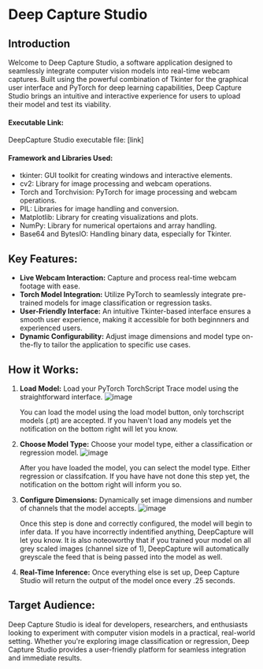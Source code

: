 # Deep Capture Studio

## Introduction
Welcome to Deep Capture Studio, a software application designed to seamlessly integrate computer vision models into real-time webcam captures. Built using the powerful combination of Tkinter for the graphical user interface and PyTorch for deep learning capabilities, Deep Capture Studio brings an intuitive and interactive experience for users to upload their model and test its viability.

#### Executable Link:
DeepCapture Studio executable file: [link]

#### Framework and Libraries Used:
- tkinter: GUI toolkit for creating windows and interactive elements.
- cv2: Library for image processing and webcam operations.
- Torch and Torchvision: PyTorch for image processing and webcam operations.
- PIL: Libraries for image handling and conversion.
- Matplotlib: Library for creating visualizations and plots.
- NumPy: Library for numerical opertaions and array handling.
- Base64 and BytesIO: Handling binary data, especially for Tkinter.

## Key Features:
- **Live Webcam Interaction:** Capture and process real-time webcam footage with ease.
- **Torch Model Integration:** Utilize PyTorch to seamlessly integrate pre-trained models for image classification or regression tasks.
- **User-Friendly Interface:** An intuitive Tkinter-based interface ensures a smooth user experience, making it accessible for both beginnners and experienced users.
- **Dynamic Configurability:** Adjust image dimensions and model type on-the-fly to tailor the application to specific use cases.

## **How it Works:**
1. **Load Model:** Load your PyTorch TorchScript Trace model using the straightforward interface.
  ![image](https://github.com/Tomasdfgh/DeepCapture_Studio/assets/86145397/a410df7c-a759-4c58-80a5-d495370713dd)

    You can load the model using the load model button, only torchscript models (.pt) are accepted. If you haven't load any models yet the notification on the bottom right will let you know.

2. **Choose Model Type:** Choose your model type, either a classification or regression model.
  ![image](https://github.com/Tomasdfgh/DeepCapture_Studio/assets/86145397/2295a5aa-be43-45e3-9b92-21dae071216d)

    After you have loaded the model, you can select the model type. Either regression or classifcation. If you have have not done this step yet, the notification on the bottom right will inform you so. 

3. **Configure Dimensions:** Dynamically set image dimensions and number of channels that the model accepts.
  ![image](https://github.com/Tomasdfgh/DeepCapture_Studio/assets/86145397/dead6d98-3004-4af2-a3ae-4c35630b579c)

    Once this step is done and correctly configured, the model will begin to infer data. If you have incorrectly indentified anything, DeepCapture will let you know. It is also noteoworthy that if you trained your model on all grey scaled images (channel size of 1), DeepCapture will automatically greyscale the feed that is being passed into the model as well.
  
4. **Real-Time Inference:** Once everything else is set up, Deep Capture Studio will return the output of the model once every .25 seconds.

## Target Audience:
Deep Capture Studio is ideal for developers, researchers, and enthusiasts looking to experiment with computer vision models in a practical, real-world setting. Whether you're exploring image classification or regression, Deep Capture Studio provides a user-friendly platform for seamless integration and immediate results.
